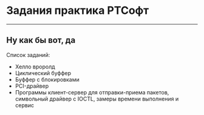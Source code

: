 # Задания практика РТСофт

---

## Ну как бы вот, да

Список заданий:
- Хелло вроролд
- Циклический буффер
- Буффер с блокировками
- PCI-драйвер
- Программы клиент-сервер для отправки-приема пакетов, символьный драйвер с IOCTL, замеры времени выполнения и сервис

